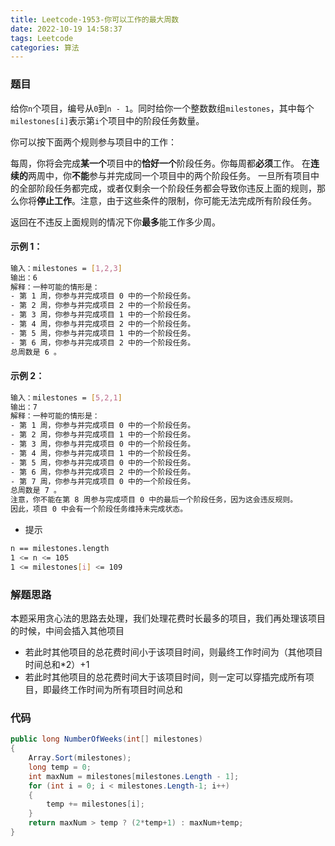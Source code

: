 ```yaml
---
title: Leetcode-1953-你可以工作的最大周数
date: 2022-10-19 14:58:37
tags: Leetcode
categories: 算法
---
```


### 题目
给你`n`个项目，编号从`0`到`n - 1`。同时给你一个整数数组`milestones`，其中每个`milestones[i]`表示第`i`个项目中的阶段任务数量。

<!--more-->
你可以按下面两个规则参与项目中的工作：

每周，你将会完成**某一个**项目中的**恰好一个**阶段任务。你每周都**必须**工作。
在**连续的**两周中，你**不能**参与并完成同一个项目中的两个阶段任务。
一旦所有项目中的全部阶段任务都完成，或者仅剩余一个阶段任务都会导致你违反上面的规则，那么你将**停止工作**。注意，由于这些条件的限制，你可能无法完成所有阶段任务。

返回在不违反上面规则的情况下你**最多**能工作多少周。

#### 示例 1：
~~~bash
输入：milestones = [1,2,3]
输出：6
解释：一种可能的情形是：
​​​​- 第 1 周，你参与并完成项目 0 中的一个阶段任务。
- 第 2 周，你参与并完成项目 2 中的一个阶段任务。
- 第 3 周，你参与并完成项目 1 中的一个阶段任务。
- 第 4 周，你参与并完成项目 2 中的一个阶段任务。
- 第 5 周，你参与并完成项目 1 中的一个阶段任务。
- 第 6 周，你参与并完成项目 2 中的一个阶段任务。
总周数是 6 。
~~~

#### 示例 2：
~~~bash
输入：milestones = [5,2,1]
输出：7
解释：一种可能的情形是：
- 第 1 周，你参与并完成项目 0 中的一个阶段任务。
- 第 2 周，你参与并完成项目 1 中的一个阶段任务。
- 第 3 周，你参与并完成项目 0 中的一个阶段任务。
- 第 4 周，你参与并完成项目 1 中的一个阶段任务。
- 第 5 周，你参与并完成项目 0 中的一个阶段任务。
- 第 6 周，你参与并完成项目 2 中的一个阶段任务。
- 第 7 周，你参与并完成项目 0 中的一个阶段任务。
总周数是 7 。
注意，你不能在第 8 周参与完成项目 0 中的最后一个阶段任务，因为这会违反规则。
因此，项目 0 中会有一个阶段任务维持未完成状态。
~~~

- 提示
~~~bash
n == milestones.length
1 <= n <= 105
1 <= milestones[i] <= 109
~~~


### 解题思路
本题采用贪心法的思路去处理，我们处理花费时长最多的项目，我们再处理该项目的时候，中间会插入其他项目
- 若此时其他项目的总花费时间小于该项目时间，则最终工作时间为（其他项目时间总和*2）+1
- 若此时其他项目的总花费时间大于该项目时间，则一定可以穿插完成所有项目，即最终工作时间为所有项目时间总和

### 代码
~~~C#
public long NumberOfWeeks(int[] milestones) 
{
    Array.Sort(milestones);
    long temp = 0;
    int maxNum = milestones[milestones.Length - 1];
    for (int i = 0; i < milestones.Length-1; i++)
    {
        temp += milestones[i];
    }
    return maxNum > temp ? (2*temp+1) : maxNum+temp;
}

~~~